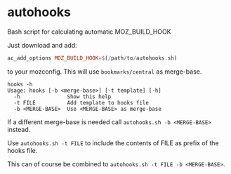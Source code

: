 # autohooks

Bash script for calculating automatic MOZ_BUILD_HOOK

Just download and add:

```haskell
ac_add_options MOZ_BUILD_HOOK=$(/path/to/autohooks.sh)
```

to your mozconfig. This will use `bookmarks/central` as merge-base.

```
hooks -h
Usage: hooks [-b <merge-base>] [-t template] [-h]
  -h               Show this help
  -t FILE          Add template to hooks file
  -b <MERGE-BASE>  Use <MERGE-BASE> as merge-base
```

If a different merge-base is needed call `autohooks.sh -b <MERGE-BASE>` instead.

Use `autohooks.sh -t FILE` to include the contents of FILE as prefix of the hooks file.

This can of course be combined to `autohooks.sh -t FILE -b <MERGE-BASE>`.
